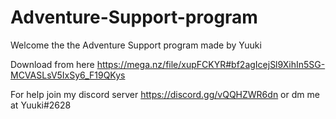 # Adventure-Support-program

Welcome the the Adventure Support program made by Yuuki

Download from here https://mega.nz/file/xupFCKYR#bf2agIcejSl9XihIn5SG-MCVASLsV5IxSy6_F19QKys

For help join my discord server https://discord.gg/vQQHZWR6dn or dm me at Yuuki#2628
